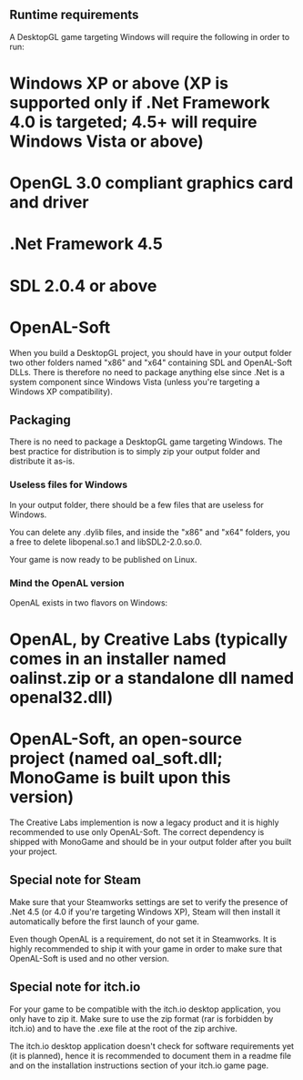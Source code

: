 ## Runtime requirements

A DesktopGL game targeting Windows will require the following in order to run:
# Windows XP or above (XP is supported only if .Net Framework 4.0 is targeted; 4.5+ will require Windows Vista or above)
# OpenGL 3.0 compliant graphics card and driver
# .Net Framework 4.5
# SDL 2.0.4 or above
# OpenAL-Soft

When you build a DesktopGL project, you should have in your output folder two other folders named "x86" and "x64" containing SDL and OpenAL-Soft DLLs. There is therefore no need to package anything else since .Net is a system component since Windows Vista (unless you're targeting a Windows XP compatibility).

## Packaging

There is no need to package a DesktopGL game targeting Windows. The best practice for distribution is to simply zip your output folder and distribute it as-is.

### Useless files for Windows

In your output folder, there should be a few files that are useless for Windows.

You can delete any .dylib files, and inside the "x86" and "x64" folders, you a free to delete libopenal.so.1 and libSDL2-2.0.so.0.

Your game is now ready to be published on Linux.

### Mind the OpenAL version

OpenAL exists in two flavors on Windows:
# OpenAL, by Creative Labs (typically comes in an installer named oalinst.zip or a standalone dll named openal32.dll)
# OpenAL-Soft, an open-source project (named oal_soft.dll; MonoGame is built upon this version)

The Creative Labs implemention is now a legacy product and it is highly recommended to use only OpenAL-Soft. The correct dependency is shipped with MonoGame and should be in your output folder after you built your project.

## Special note for Steam

Make sure that your Steamworks settings are set to verify the presence of .Net 4.5 (or 4.0 if you're targeting Windows XP), Steam will then install it automatically before the first launch of your game.

Even though OpenAL is a requirement, do not set it in Steamworks. It is highly recommended to ship it with your game in order to make sure that OpenAL-Soft is used and no other version.

## Special note for itch.io

For your game to be compatible with the itch.io desktop application, you only have to zip it. Make sure to use the zip format (rar is forbidden by itch.io) and to have the .exe file at the root of the zip archive.

The itch.io desktop application doesn't check for software requirements yet (it is planned), hence it is recommended to document them in a readme file and on the installation instructions section of your itch.io game page.


